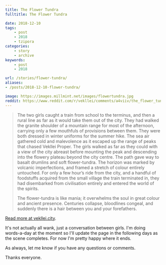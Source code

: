 ```yaml
---
title: The Flower Tundra
fulltitle: The Flower Tundra

date: 2018-12-10
tags:
    - post
    - 2018
    - tzipora
categories:
    - story
    - archive
keywords:
    - post
    - 2018

url: /stories/flower-tundra/
aliases:
- /posts/2018-12-10-flower-tundra/

image: https://images.millmint.net/images/flowertundra.jpg
reddit: https://www.reddit.com/r/vekllei/comments/a4viiv/the_flower_tundra/
---
```


>The two girls caught a train from school to the terminus, and then a rural line as far as it would take them out of the city. They had walked the granite shoulder of a mountain range for most of the afternoon, carrying only a few mouthfuls of provisions between them. They were both dressed in winter uniforms for the summer hike. The sea air gathered cold and malevolence as it escaped up the range of peaks that chased Vekllei Proper. The girls walked as far as they could with a view of the city abreast before mounting the peak and descending into the flowery plateau beyond the city centre. The path gave way to basalt drumlins and soft flower-tundra. The horizon was marked by volcanic imperfections, and framed a stretch of colour entirely untouched. For only a few hour’s ride from the city, and a handful of foodstuffs acquired from the small village the train terminated in, they had disembarked from civilisation entirely and entered the world of the spirits.
>
>The flower-tundra is like mania; it overwhelms the soul in great colour and ancient presence. Centuries collapse, bloodlines congeal, and suddenly there is a hair between you and your forefathers.

[Read more at vekllei.city](https://vekllei.city/2018/12/10/the-flower-tundra/).

It's not actually all wank, just a conversation between girls. I'm doing words-a-day at the moment so I'll update the page in the following days as the scene completes. For now I'm pretty happy where it ends.

As always, let me know if you have any questions or comments.

Thanks everyone.
